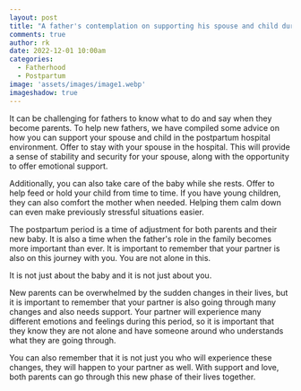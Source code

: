```yaml
---
layout: post
title: "A father's contemplation on supporting his spouse and child during the postpartum period after leaving the hospital."
comments: true
author: rk
date: 2022-12-01 10:00am
categories:
  - Fatherhood
  - Postpartum
image: 'assets/images/image1.webp'
imageshadow: true
---
```


It can be challenging for fathers to know what to do and say when they become parents. To help new fathers, we have compiled some advice on how you can support your spouse and child in the postpartum hospital environment. Offer to stay with your spouse in the hospital. This will provide a sense of stability and security for your spouse, along with the opportunity to offer emotional support.

Additionally, you can also take care of the baby while she rests. Offer to help feed or hold your child from time to time. If you have young children, they can also comfort the mother when needed. Helping them calm down can even make previously stressful situations easier.

The postpartum period is a time of adjustment for both parents and their new baby. It is also a time when the father's role in the family becomes more important than ever. It is important to remember that your partner is also on this journey with you. You are not alone in this.

It is not just about the baby and it is not just about you.

New parents can be overwhelmed by the sudden changes in their lives, but it is important to remember that your partner is also going through many changes and also needs support. Your partner will experience many different emotions and feelings during this period, so it is important that they know they are not alone and have someone around who understands what they are going through.

You can also remember that it is not just you who will experience these changes, they will happen to your partner as well. With support and love, both parents can go through this new phase of their lives together.
